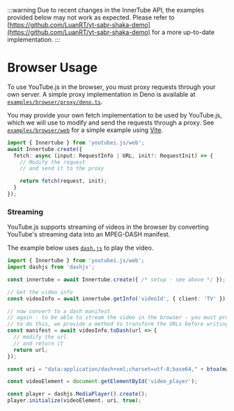 :::warning 
Due to recent changes in the InnerTube API, the examples provided below may not work as expected. Please refer to [https://github.com/LuanRT/yt-sabr-shaka-demo](https://github.com/LuanRT/yt-sabr-shaka-demo) for a more up-to-date implementation.
:::

# Browser Usage
To use YouTube.js in the browser, you must proxy requests through your own server. A simple proxy implementation in Deno is available at [`examples/browser/proxy/deno.ts`](https://github.com/LuanRT/YouTube.js/tree/main/examples/browser/proxy/deno.ts).

You may provide your own fetch implementation to be used by YouTube.js, which we will use to modify and send the requests through a proxy. See [`examples/browser/web`](https://github.com/LuanRT/YouTube.js/tree/main/examples/browser/web) for a simple example using [Vite](https://vitejs.dev/).


```ts
import { Innertube } from 'youtubei.js/web';
await Innertube.create({
  fetch: async (input: RequestInfo | URL, init?: RequestInit) => {
    // Modify the request
    // and send it to the proxy

    return fetch(request, init);
  }
});
```

### Streaming
YouTube.js supports streaming of videos in the browser by converting YouTube's streaming data into an MPEG-DASH manifest.

The example below uses [`dash.js`](https://github.com/Dash-Industry-Forum/dash.js) to play the video.

```ts
import { Innertube } from 'youtubei.js/web';
import dashjs from 'dashjs';

const innertube = await Innertube.create({ /* setup - see above */ });

// Get the video info
const videoInfo = await innertube.getInfo('videoId', { client: 'TV' });

// now convert to a dash manifest
// again - to be able to stream the video in the browser - you must proxy the requests through your own server
// to do this, we provide a method to transform the URLs before writing them to the manifest
const manifest = await videoInfo.toDash(url => {
  // modify the url
  // and return it
  return url;
});

const uri = "data:application/dash+xml;charset=utf-8;base64," + btoa(manifest);

const videoElement = document.getElementById('video_player');

const player = dashjs.MediaPlayer().create();
player.initialize(videoElement, uri, true);
```